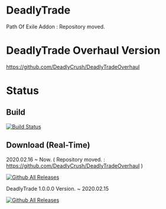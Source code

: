# DeadlyTrade
Path Of Exile Addon : Repository moved.

# DeadlyTrade Overhaul Version
https://github.com/DeadlyCrush/DeadlyTradeOverhaul

# Status
## Build

[![Build Status](https://travis-ci.org/joemccann/dillinger.svg?branch=master)](https://travis-ci.org/joemccann/dillinger)

## Download (Real-Time)

2020.02.16 ~ Now. ( Repository moved. : https://github.com/DeadlyCrush/DeadlyTradeOverhaul )

[![Github All Releases](https://img.shields.io/github/downloads/DeadlyCrush/DeadlyTrade/total.svg)]()

DeadlyTrade 1.0.0.0 Version. ~ 2020.02.15

[![Github All Releases](https://img.shields.io/github/downloads/DeadlyCrush/DeadlyTrade-Closed-Overhaul-Version-Open/total.svg)]()
